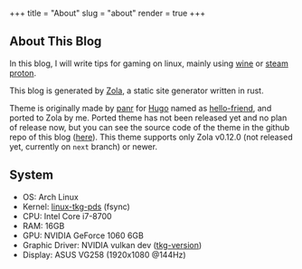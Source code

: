 +++
title = "About"
slug = "about"
render = true
+++

## About This Blog

In this blog, I will write tips for gaming on linux, mainly using [wine](https://www.winehq.org/) or [steam](https://store.steampowered.com/) [proton](https://github.com/ValveSoftware/Proton).

This blog is generated by [Zola](https://www.getzola.org/), a static site generator written in rust.

Theme is originally made by [panr](https://twitter.com/panr) for [Hugo](https://gohugo.io/) named as [hello-friend](https://github.com/panr/hugo-theme-hello-friend), and ported to Zola by me.
Ported theme has not been released yet and no plan of release now, but you can see the source code of the theme in the github repo of this blog ([here](https://github.com/MiyacoGBF/mlgb/tree/master/themes/hello-friend)).
This theme supports only Zola v0.12.0 (not released yet, currently on `next` branch) or newer.

## System

* OS: Arch Linux
* Kernel: [linux-tkg-pds](https://github.com/Frogging-Family/linux-tkg/tree/master) (fsync)
* CPU: Intel Core i7-8700
* RAM: 16GB
* GPU: NVIDIA GeForce 1060 6GB
* Graphic Driver: NVIDIA vulkan dev ([tkg-version](https://github.com/Frogging-Family/nvidia-all/tree/master))
* Display: ASUS VG258 (1920x1080 @144Hz)
